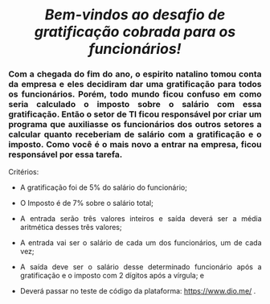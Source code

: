 <span align="center">

#  *Bem-vindos ao desafio de gratificação cobrada para os funcionários!*

</span>

<span align="justify">

### Com a chegada do fim do ano, o espirito natalino tomou conta da empresa e eles decidiram dar uma gratificação para todos os funcionários. Porém, todo mundo ficou confuso em como seria calculado o imposto sobre o salário com essa gratificação. Então o setor de TI ficou responsável por criar um programa que auxiliasse os funcionários dos outros setores a calcular quanto receberiam de salário com a gratificação e o imposto. Como você é o mais novo a entrar na empresa, ficou responsável por essa tarefa.

Critérios:

- A gratificação foi de 5% do salário do funcionário;

- O Imposto é de 7% sobre o salário total;

- A entrada serão três valores inteiros e saída deverá ser a média aritmética desses três valores;

- A entrada vai ser o salário de cada um dos funcionários, um de cada vez;

- A saída deve ser o salário desse determinado funcionário após a gratificação e o imposto com 2 dígitos após a vírgula; e

- Deverá passar no teste de código da plataforma: https://www.dio.me/  .
 
</span>